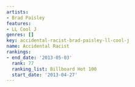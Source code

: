 ```yaml
---
artists:
- Brad Paisley
features:
- LL Cool J
genres: []
key: accidental-racist-brad-paisley-ll-cool-j
name: Accidental Racist
rankings:
- end_date: '2013-05-03'
  rank: 77
  ranking_list: Billboard Hot 100
  start_date: '2013-04-27'
---
```


